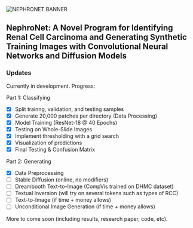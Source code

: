 ![NEPHRONET BANNER](https://user-images.githubusercontent.com/69687926/210128775-81ba28dc-2aaf-46dc-bd4e-7d0de5ada559.png)
## NephroNet: A Novel Program for Identifying Renal Cell Carcinoma and Generating Synthetic Training Images with Convolutional Neural Networks and Diffusion Models

### Updates
Currently in development. Progress:

Part 1: Classifying
- [x] Split trainng, validation, and testing samples
- [x] Generate 20,000 patches per directory (Data Processing)
- [x] Model Training (ResNet-18 @ 40 Epochs)
- [x] Testing on Whole-Slide Images
- [x] Implement thresholding with a grid search
- [x] Visualization of predictions
- [x] Final Testing & Confusion Matrix

Part 2: Generating
- [x] Data Preprocessing
- [ ] Stable Diffusion (online, no modifiers)
- [ ] Dreambooth Text-to-Image (CompVis trained on DHMC dataset)
- [ ] Textual Inversion (will try on several tokens such as types of RCC)
- [ ] Text-to-Image (if time + money allows)
- [ ] Unconditional Image Generation (if time + money allows)

More to come soon (including results, research paper, code, etc).
